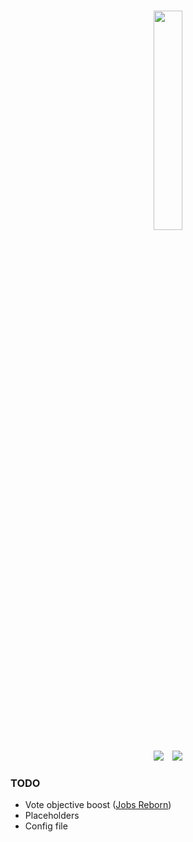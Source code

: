 <p align="center">
    <br />
    <img src="https://i.ibb.co/xSP0rgMn/Flux-Dev-A-stylized-logo-for-a-Minecraft-vote-plugin-featuring-3-removebg-preview.png" width="30%">
    <br />
</p>
<p align="center">
    <img src="https://img.shields.io/badge/Version-2.0-green.svg" />
    <img style="margin-left: 10px;" src="https://img.shields.io/badge/License-MIT-green.svg" />
</p>

### TODO
- Vote objective boost ([Jobs Reborn](https://www.spigotmc.org/resources/jobs-reborn.4216/update?update=498847))
- Placeholders
- Config file